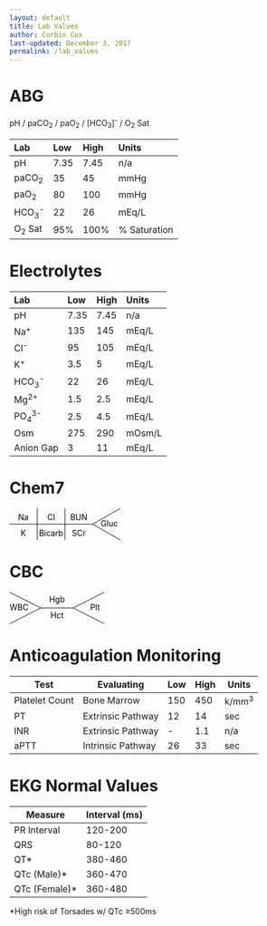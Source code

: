```yaml
---
layout: default
title: Lab Values
author: Corbin Cox
last-updated: December 3, 2017
permalink: /lab_values
---
```


# ABG

pH / paCO<sub>2</sub>  / paO<sub>2</sub>  / [HCO<sub>3</sub>]<sup>-</sup> / O<sub>2</sub>  Sat

| Lab                         | Low  | High | Units        |
| :-------------------------- | :--- | :--- | :----------- |
| pH                          | 7.35 | 7.45 | n/a          |
| paCO<sub>2</sub>            | 35   | 45   | mmHg         |
| paO<sub>2</sub>             | 80   | 100  | mmHg         |
| HCO<sub>3</sub><sup>-</sup> | 22   | 26   | mEq/L        |
| O<sub>2</sub>  Sat          | 95%  | 100% | % Saturation |

# Electrolytes

| Lab                         | Low  | High | Units  |
| :-------------------------- | :--- | :--- | :----- |
| pH                          | 7.35 | 7.45 | n/a    |
| Na<sup>+</sup>              | 135  | 145  | mEq/L  |
| Cl<sup>-</sup>              | 95   | 105  | mEq/L  |
| K<sup>+</sup>               | 3.5  | 5    | mEq/L  |
| HCO<sub>3</sub><sup>-</sup> | 22   | 26   | mEq/L  |
| Mg<sup>2+</sup>             | 1.5  | 2.5  | mEq/L  |
| PO<sub>4</sub><sup>3-</sup> | 2.5  | 4.5  | mEq/L  |
| Osm                         | 275  | 290  | mOsm/L |
| Anion Gap                   | 3    | 11   | mEq/L  |



# Chem7

<svg width="14em" height="4em" class="chem7">
  <line x1="0" y1="50%" x2="75%" y2="50%" style="stroke-wdith:2px;stroke:black"/>
  <line x1="75%" y1="50%" x2="100%" y2="100%" style="stroke-wdith:2px;stroke:black"/>
  <line x1="75%" y1="50%" x2="100%" y2="0%" style="stroke-wdith:2px;stroke:black"/>
  <line x1="50%" y1="0%" x2="50%" y2="100%" style="stroke-wdith:2px;stroke:black"/>
  <line x1="25%" y1="0%" x2="25%" y2="100%" style="stroke-wdith:2px;stroke:black"/>
  <text x="12.5%" y="1.5em" text-anchor="middle">Na</text>
  <text x="12.5%" y="3.5em" text-anchor="middle">K</text>
  <text x="37.5%" y="1.5em" text-anchor="middle">Cl</text>
  <text x="37.5%" y="3.5em" text-anchor="middle"> Bicarb </text>
  <text x="62.5%" y="1.5em" text-anchor="middle">BUN</text>
  <text x="62.5%" y="3.5em" text-anchor="middle">SCr</text>
  <text x="90%" y="2.25em" text-anchor="middle">Gluc</text>
</svg>

# CBC

<svg width="12em" height="4em" class="chem7">
  <line x1="0" y1="0" x2="33%" y2="50%" style="stroke-wdith:2px;stroke:black"/>
  <line x1="0" y1="100%" x2="33%" y2="50%" style="stroke-wdith:2px;stroke:black"/>
  <line x1="33%" x2="67%" y1="50%" y2="50%" style="stroke-wdith:2px;stroke:black"/>
  <line x1="100%" y1="0" x2="67%" y2="50%" style="stroke-wdith:2px;stroke:black"/>
  <line x1="100%" y1="100%" x2="67%" y2="50%" style="stroke-wdith:2px;stroke:black"/>
  <text x="10%" y="2.25em" text-anchor="middle">WBC</text>
  <text x="90%" y="2.25em" text-anchor="middle">Plt</text>
  <text x="50%" y="1.25em" text-anchor="middle">Hgb</text>
  <text x="50%" y="3.25em" text-anchor="middle">Hct</text>

</svg>



# Anticoagulation Monitoring

| Test           | Evaluating        | Low  | High | Units            |
| -------------- | ----------------- | ---- | ---- | ---------------- |
| Platelet Count | Bone Marrow       | 150  | 450  | k/mm<sup>3</sup> |
| PT             | Extrinsic Pathway | 12   | 14   | sec              |
| INR            | Extrinsic Pathway | -    | 1.1  | n/a              |
| aPTT           | Intrinsic Pathway | 26   | 33   | sec              |

# EKG Normal Values

| Measure       | Interval (ms) |
| ------------- | ------------- |
| PR Interval   | 120-200       |
| QRS           | 80-120        |
| QT*           | 380-460       |
| QTc (Male)*   | 360-470       |
| QTc (Female)* | 360-480       |

*High risk of Torsades w/ QTc &ge;500ms
